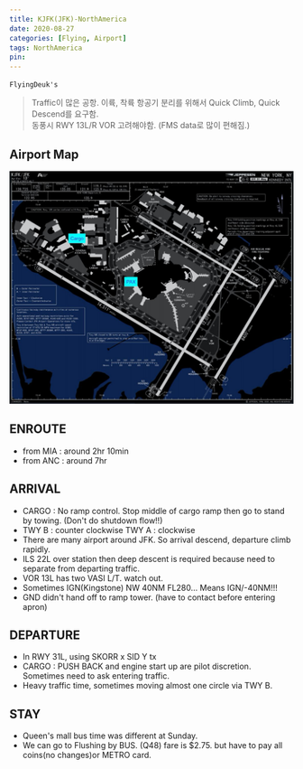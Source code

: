 ```yaml
---
title: KJFK(JFK)-NorthAmerica
date: 2020-08-27
categories: [Flying, Airport]
tags: NorthAmerica
pin:
---
```

`FlyingDeuk's`
>Traffic이 많은 공항. 이륙, 착륙 항공기 분리를 위해서 Quick Climb, Quick Descend를 요구함. <br>
동풍시 RWY 13L/R VOR 고려해야함. (FMS data로 많이 편해짐.)

## Airport Map
![jfk](/img/flying/airport/jfk_ap.jpg)

## ENROUTE
- from MIA : around 2hr 10min
- from ANC : around 7hr

## ARRIVAL
- CARGO : No ramp control. Stop middle of cargo ramp then go to stand by towing. (Don't do shutdown flow!!)
- TWY B : counter clockwise  TWY A : clockwise
- There are many airport around JFK. So arrival descend, departure climb rapidly.
- ILS 22L over station then deep descent is required because need to separate from departing traffic.
- VOR 13L has two VASI L/T. watch out.
- Sometimes IGN(Kingstone) NW 40NM FL280... Means IGN/-40NM!!!
- GND didn't hand off to ramp tower. (have to contact before entering apron)



## DEPARTURE
- In RWY 31L, using SKORR x SID Y tx
- CARGO : PUSH BACK and engine start up are pilot discretion. Sometimes need to ask entering traffic.
- Heavy traffic time, sometimes moving almost one circle via TWY B.

## STAY
- Queen's mall bus time was different at Sunday.
- We can go to Flushing by BUS. (Q48) fare is $2.75. but have to pay all coins(no changes)or METRO card.
